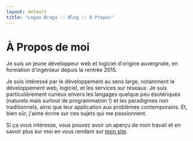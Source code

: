 ```yaml
---
layout: default
title: "Logan Braga :: Blog :: À Propos"
---
```


<div class="post">
  <h1 class="pageTitle">À Propos de moi</h1>
  <p class="intro">
    Je suis un jeune d&eacute;veloppeur web et logiciel d'origine auvergnate, en formation d'ing&eacute;nieur depuis la rentr&eacute;e 2015.
  </p>
  <p>
    Je suis int&eacute;ress&eacute; par le d&eacute;veloppement au sens large, notamment le d&eacute;veloppement web, logiciel, et les services sur r&eacute;seaux.
    Je suis particuli&egrave;rement curieux envers les langages quelque peu &eacute;sot&eacute;riques (naturels mais surtout de programmation !) et les paradigmes non traditionnels, ainsi que leur application
    aux probl&egrave;mes contemporains. Et, bien s&ucirc;r, j'aime &eacute;crire sur ces sujets qui me passionnent.
  </p>
  <p>
    Si &ccedil;a vous int&eacute;resse, vous pouvez avoir un aper&ccedil;u de mon travail et en savoir plus sur moi en vous rendant sur <a href="http://loganbraga.fr">mon site</a>.
  </p>
</div>
